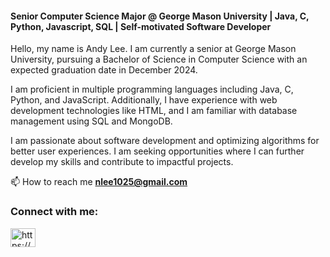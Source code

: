 <h4 align="left">Senior Computer Science Major @ George Mason University | Java, C, Python, Javascript, SQL | Self-motivated Software Developer</h4>

Hello, my name is Andy Lee. I am currently a senior at George Mason University, pursuing a Bachelor of Science in Computer Science with an expected graduation date in December 2024.

I am proficient in multiple programming languages including Java, C, Python, and JavaScript. Additionally, I have experience with web development technologies like HTML, and I am familiar with database management using SQL and MongoDB.

I am passionate about software development and optimizing algorithms for better user experiences. I am seeking opportunities where I can further develop my skills and contribute to impactful projects.

📫 How to reach me **nlee1025@gmail.com**

<h3 align="left">Connect with me:</h3>
<p align="left">
<a href="https://linkedin.com/in/namkyu-lee/" target="blank"><img align="center" src="https://raw.githubusercontent.com/rahuldkjain/github-profile-readme-generator/master/src/images/icons/Social/linked-in-alt.svg" alt="https://www.linkedin.com/in/namkyu-lee/" height="30" width="40" /></a>
</p>
